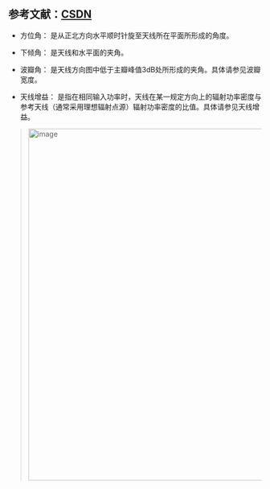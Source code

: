 ## 参考文献：[CSDN](https://blog.csdn.net/qq_32259863/article/details/111193448)

+ 方位角： 是从正北方向水平顺时针旋至天线所在平面所形成的角度。
  
+ 下倾角： 是天线和水平面的夹角。

+ 波瓣角： 是天线方向图中低于主瓣峰值3dB处所形成的夹角。具体请参见波瓣宽度。

+ 天线增益： 是指在相同输入功率时，天线在某一规定方向上的辐射功率密度与参考天线（通常采用理想辐射点源）辐射功率密度的比值。具体请参见天线增益。

> <img width="700" alt="image" src="https://github.com/user-attachments/assets/bc60dba6-15f3-4108-9e09-f67036c3ac57">

